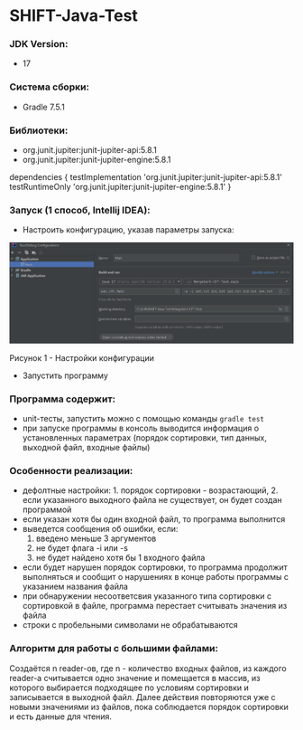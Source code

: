 # SHIFT-Java-Test

### JDK Version:

* 17

### Система сборки:

* Gradle 7.5.1

### Библиотеки:

* org.junit.jupiter:junit-jupiter-api:5.8.1
* org.junit.jupiter:junit-jupiter-engine:5.8.1

dependencies {
    testImplementation 'org.junit.jupiter:junit-jupiter-api:5.8.1'
    testRuntimeOnly 'org.junit.jupiter:junit-jupiter-engine:5.8.1'
}

### Запуск (1 способ, Intellij IDEA):

* Настроить конфигурацию, указав параметры запуска:

![configuration](materials/configurations.PNG)

Рисунок 1 - Настройки конфигурации

* Запустить программу

### Программа содержит:

* unit-тесты, запустить можно с помощью команды ```gradle test```
* при запуске программы в консоль выводится информация о установленных параметрах (порядок сортировки, тип данных, выходной файл, входные файлы)

### Особенности реализации:

* дефолтные настройки: 1. порядок сортировки - возрастающий, 2. если указанного выходного файла не существует, он будет создан программой
*  если указан хотя бы один входной файл, то программа выполнится
*  выведется сообщения об ошибки, если:
     1. введено меньше 3 аргументов
     2. не будет флага -i или -s
     3. не будет найдено хотя бы 1 входного файла
* если будет нарушен порядок сортировки, то программа продолжит выполняться и сообщит о нарушениях в конце работы программы с указанием названия файла
* при обнаружении несоответсвия указанного типа сортировки с сортировкой в файле, программа перестает считывать значения из файла
* строки с пробельными символами не обрабатываются

### Алгоритм для работы с большими файлами:

Создаётся n reader-ов, где n - количество входных файлов, из каждого reader-а считывается одно значение и помещается в массив, из которого выбирается подходящее по условиям сортировки и записывается в выходной файл. Далее действия повторяются уже с новыми значениями из файлов, пока соблюдается порядок сортировки и есть данные для чтения.
